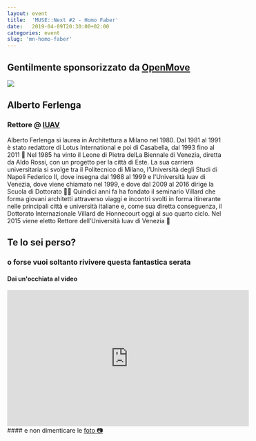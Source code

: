 ```yaml
---
layout: event
title:  'MUSE::Next #2 - Homo Faber'
date:   2019-04-09T20:30:00+02:00
categories: event
slug: 'mn-homo-faber'
---
```

## Gentilmente sponsorizzato da [OpenMove](//www.openmove.com)
<img src="../../../img/openMove-slide.jpg">

## Alberto Ferlenga
### Rettore @ [IUAV](//www.iuav.it/homepage/)

Alberto Ferlenga si laurea in Architettura a Milano nel 1980. Dal 1981 al 1991 è stato redattore di Lotus International e poi di Casabella, dal 1993 fino al 2011 🏡 Nel 1985 ha vinto il Leone di Pietra delLa Biennale di Venezia, diretta da Aldo Rossi, con un progetto per la città di Este. La sua carriera universitaria si svolge tra il Politecnico di Milano, l’Università degli Studi di Napoli Federico II, dove insegna dal 1988 al 1999 e l'Università Iuav di Venezia, dove viene chiamato nel 1999, e dove dal 2009 al 2016 dirige la Scuola di Dottorato 👩‍🎓 Quindici anni fa ha fondato il seminario Villard che forma giovani architetti attraverso viaggi e incontri svolti in forma itinerante nelle principali città e università italiane e, come sua diretta conseguenza, il Dottorato Internazionale Villard de Honnecourt oggi al suo quarto ciclo. Nel 2015 viene eletto Rettore dell’Università Iuav di Venezia 🦁

## Te lo sei perso?
### o forse vuoi soltanto rivivere questa fantastica serata
<section class="fb-links">

#### Dai un'occhiata al video
<iframe width="560" height="315" src="https://www.youtube.com/embed/H6ekLH9itlE" frameborder="0" allow="accelerometer; autoplay; clipboard-write; encrypted-media; gyroscope; picture-in-picture" allowfullscreen></iframe>
#### e non dimenticare le <a id="fb_photo_album" class="btn-facebook" target="_blank" href="//bit.ly/musenext2p">foto &#128247;</a>
</section>